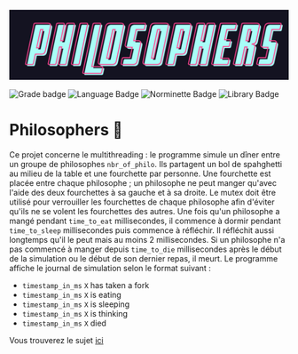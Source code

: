 ![Philosophers logo](.media/philosophers_logo.png)

![Grade badge](https://img.shields.io/badge/00_%2F_100-004d40?label=final%20grade&labelColor=151515&logo=data:image/svg%2bxml;base64,PHN2ZyB4bWxucz0iaHR0cDovL3d3dy53My5vcmcvMjAwMC9zdmciIGhlaWdodD0iMjRweCIgdmlld0JveD0iMCAwIDI0IDI0IiB3aWR0aD0iMjRweCIgZmlsbD0iI0ZGRkZGRiI+PHBhdGggZD0iTTAgMGgyNHYyNEgweiIgZmlsbD0ibm9uZSIvPjxwYXRoIGQ9Ik0xMiAxNy4yN0wxOC4xOCAyMWwtMS42NC03LjAzTDIyIDkuMjRsLTcuMTktLjYxTDEyIDIgOS4xOSA4LjYzIDIgOS4yNGw1LjQ2IDQuNzNMNS44MiAyMXoiLz48L3N2Zz4=) ![Language Badge](https://img.shields.io/badge/C-fe428e?logo=C&label=language&labelColor=151515) ![Norminette Badge](https://img.shields.io/badge/passing-brightgreen?logo=42&label=norminette&labelColor=151515) ![Library Badge](https://img.shields.io/badge/none-c40233?logo=GitHub&label=library%20used&labelColor=151515)

# Philosophers 🧠

Ce projet concerne le multithreading : le programme simule un dîner entre un groupe de philosophes `nbr_of_philo`. Ils partagent un bol de spahghetti au milieu de la table et une fourchette par personne.
Une fourchette est placée entre chaque philosophe ; un philosophe ne peut manger qu'avec l'aide des deux fourchettes à sa gauche et à sa droite.
Le mutex doit être utilisé pour verrouiller les fourchettes de chaque philosophe afin d'éviter qu'ils ne se volent les fourchettes des autres.
Une fois qu'un philosophe a mangé pendant `time_to_eat` millisecondes, il commence à dormir pendant `time_to_sleep` millisecondes puis commence à réfléchir. Il réfléchit aussi longtemps qu'il le peut mais au moins 2 millisecondes.
Si un philosophe n'a pas commencé à manger depuis `time_to_die` millisecondes après le début de la simulation ou le début de son dernier repas, il meurt.
Le programme affiche le journal de simulation selon le format suivant :
* `timestamp_in_ms` `X` has taken a fork
* `timestamp_in_ms` `X` is eating
* `timestamp_in_ms` `X` is sleeping
* `timestamp_in_ms` `X` is thinking
* `timestamp_in_ms` `X` died

Vous trouverez le sujet [ici](en.subject.pdf)
